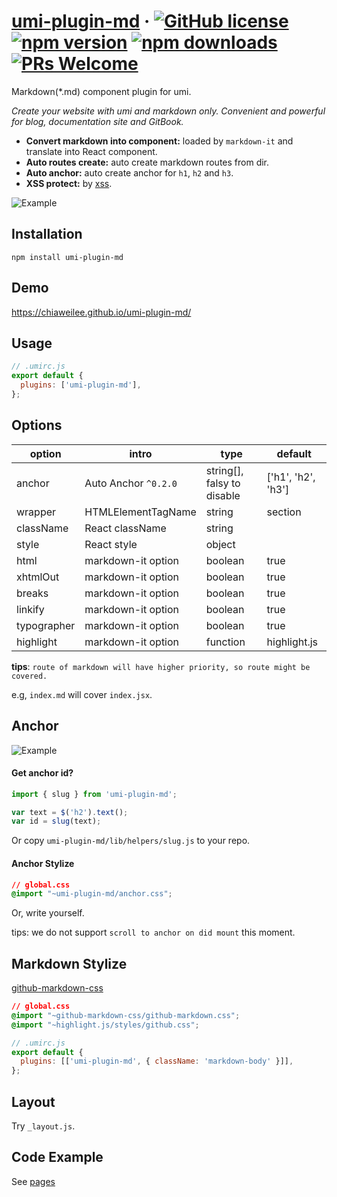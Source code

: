 # [umi-plugin-md](#) &middot; [![GitHub license](https://img.shields.io/badge/license-MIT-blue.svg)](https://github.com/chiaweilee/umi-plugin-md/blob/master/LICENSE) [![npm version](https://img.shields.io/npm/v/umi-plugin-md.svg?style=flat)](https://www.npmjs.com/package/umi-plugin-md) [![npm downloads](https://img.shields.io/npm/dm/umi-plugin-md.svg)](https://npmcharts.com/compare/umi-plugin-md?minimal=true) [![PRs Welcome](https://img.shields.io/badge/PRs-welcome-brightgreen.svg)](#)

Markdown(\*.md) component plugin for umi. 

*Create your website with umi and markdown only. Convenient and powerful for blog, documentation site and GitBook.*

* **Convert markdown into component:** loaded by `markdown-it` and translate into React component.
* **Auto routes create:** auto create markdown routes from dir.
* **Auto anchor:** auto create anchor for `h1`, `h2` and `h3`.
* **XSS protect:** by [xss](https://www.npmjs.com/package/xss).

![Example](https://raw.githubusercontent.com/chiaweilee/umi-plugin-md/master/Screenshot%202019-07-08%20at%2021.15.41.png)

## Installation

```
npm install umi-plugin-md
```

## Demo

https://chiaweilee.github.io/umi-plugin-md/

## Usage

```js
// .umirc.js
export default {
  plugins: ['umi-plugin-md'],
};
```

## Options

option | intro | type |  default  
-|-|-|-
anchor | Auto Anchor `^0.2.0` | string[], falsy to disable | ['h1', 'h2', 'h3'] |
wrapper | HTMLElementTagName | string | section |
className | React className | string | |
style | React style | object | |
html | markdown-it option | boolean | true |
xhtmlOut | markdown-it option | boolean | true |
breaks | markdown-it option | boolean | true |
linkify | markdown-it option | boolean | true |
typographer | markdown-it option | boolean | true |
highlight | markdown-it option | function | highlight.js |

**tips**: `route of markdown will have higher priority, so route might be covered.`

e.g, `index.md` will cover `index.jsx`.

## Anchor

![Example](https://raw.githubusercontent.com/chiaweilee/umi-plugin-md/master/Screenshot%202019-07-16%20at%2022.56.20.png)

#### Get anchor id?

```js
import { slug } from 'umi-plugin-md';

var text = $('h2').text();
var id = slug(text);
```

Or copy `umi-plugin-md/lib/helpers/slug.js` to your repo.

#### Anchor Stylize

```css
// global.css
@import "~umi-plugin-md/anchor.css";
```

Or, write yourself.

tips: we do not support `scroll to anchor on did mount` this moment.

## Markdown Stylize

[github-markdown-css](https://www.npmjs.com/package/github-markdown-css)

```css
// global.css
@import "~github-markdown-css/github-markdown.css";
@import "~highlight.js/styles/github.css";
```

```js
// .umirc.js
export default {
  plugins: [['umi-plugin-md', { className: 'markdown-body' }]],
};
```

## Layout

Try `_layout.js`.

## Code Example

See [pages](https://github.com/chiaweilee/umi-plugin-md/tree/master/src/pages)
